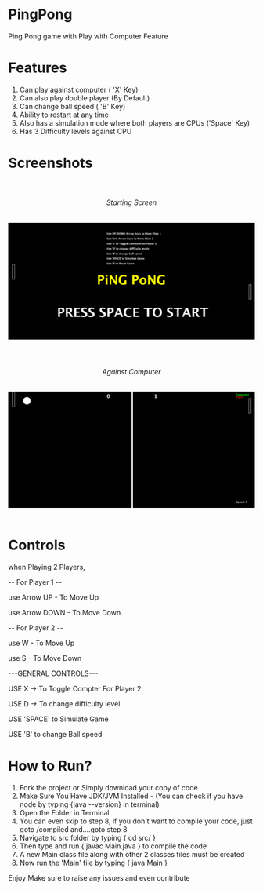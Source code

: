 # PingPong
Ping Pong game with Play with Computer Feature

# Features

1. Can play against computer ( 'X' Key)
2. Can also play double player (By Default)
3. Can change ball speed ( 'B' Key)
4. Ability to restart at any time
5. Also has a simulation mode where both players are CPUs ('Space' Key)
6. Has 3 Difficulty levels against CPU

# Screenshots

<br>

<div align="center" style="text-align: center">
    <h6>Starting Screen</h6>
    <img src="screenshots/1.png" width="600px"></img> 
</div>

<br>

<br>

<div align="center" style="text-align: center">
    <h6>Against Computer</h6>
    <img src="screenshots/2.png" width="600px"></img> 
</div>

<br>

# Controls

when Playing 2 Players,


-- For Player 1 --

use Arrow UP - To Move Up

use Arrow DOWN - To Move Down


-- For Player 2 --

use W - To Move Up

use S - To Move Down
 
---GENERAL CONTROLS---

USE X -> To Toggle Compter For Player 2

USE D -> To change difficulty level

USE 'SPACE' to Simulate Game

USE 'B' to change Ball speed

# How to Run?

1. Fork the project or Simply download your copy of code
2. Make Sure You Have JDK/JVM Installed - (You can check if you have node by typing {java --version} in terminal)
3. Open the Folder in Terminal
4. You can even skip to step 8, if you don't want to compile your code, just goto /compiled and....goto step 8
5. Navigate to src folder by typing { cd src/ }
6. Then type and run { javac Main.java } to compile the code
7. A new Main class file along with other 2 classes files must be created
8. Now run the 'Main' file by typing { java Main }

Enjoy
Make sure to raise any issues and even contribute

